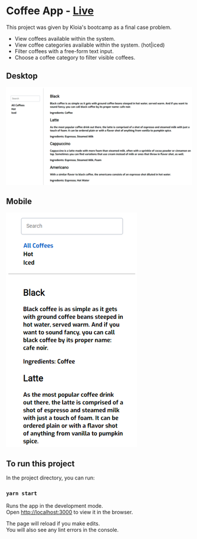 # Coffee App - [Live](https://yhertekin-coffee-app.surge.sh/)

This project was given by Kloia's bootcamp as a final case problem.

- View coffees available within the system.
- View coffee categories available within the system. (hot|iced)
- Filter coffees with a free-form text input.
- Choose a coffee category to filter visible coffees.

## Desktop

![desktop image of application](./readme_pics/coffee_desktop.PNG)

## Mobile

![mobile image of application](./readme_pics/coffee_mobile.PNG)

## To run this project

In the project directory, you can run:

### `yarn start`

Runs the app in the development mode.\
Open [http://localhost:3000](http://localhost:3000) to view it in the browser.

The page will reload if you make edits.\
You will also see any lint errors in the console.
